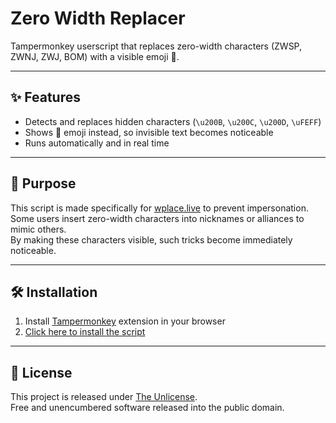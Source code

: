 # Zero Width Replacer

Tampermonkey userscript that replaces zero-width characters (ZWSP, ZWNJ, ZWJ, BOM) with a visible emoji 🚨.  

---

## ✨ Features
- Detects and replaces hidden characters (`\u200B`, `\u200C`, `\u200D`, `\uFEFF`)
- Shows 🚨 emoji instead, so invisible text becomes noticeable
- Runs automatically and in real time

---

## 🎯 Purpose
This script is made specifically for [wplace.live](https://wplace.live/) to prevent impersonation.  
Some users insert zero-width characters into nicknames or alliances to mimic others.  
By making these characters visible, such tricks become immediately noticeable.

---

## 🛠 Installation
1. Install [Tampermonkey](https://www.tampermonkey.net/) extension in your browser
2. [Click here to install the script](https://github.com/SimpleBrush/ZeroWidthReplacer/raw/main/zero-width-replacer.user.js)

---

## 📜 License
This project is released under [The Unlicense](LICENSE).  
Free and unencumbered software released into the public domain.
